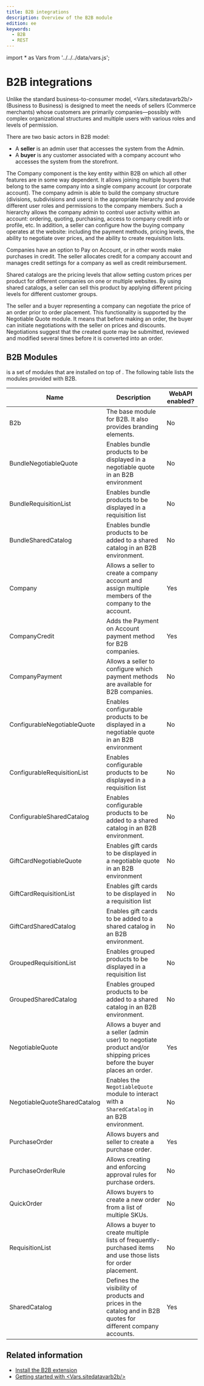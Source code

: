 ```yaml
---
title: B2B integrations
description: Overview of the B2B module
edition: ee
keywords:
  - B2B
  - REST
---
```


import * as Vars from '../../../data/vars.js';

# B2B integrations

Unlike the standard business-to-consumer model, <Vars.sitedatavarb2b/> (Business to Business) is designed to meet the needs of sellers (Commerce merchants) whose customers are primarily companies—possibly with complex organizational structures and multiple users with various roles and levels of permission.

There are two basic actors in B2B model:

-  A **seller** is an admin user that accesses the system from the Admin.
-  A **buyer** is any customer associated with a company account who accesses the system from the storefront.

The Company component is the key entity within B2B on which all other features are in some way dependent. It allows joining multiple buyers that belong to the same company into a single company account (or corporate account). The company admin is able to build the company structure (divisions, subdivisions and users) in the appropriate hierarchy and provide different user roles and permissions to the company members. Such a hierarchy allows the company admin to control user activity within an account: ordering, quoting, purchasing, access to company credit info or profile, etc. In addition, a seller can configure how the buying company operates at the website: including the payment methods, pricing levels, the ability to negotiate over prices, and the ability to create requisition lists.

Companies have an option to Pay on Account, or in other words make purchases in credit. The seller allocates credit for a company account and manages credit settings for a company as well as credit reimbursement.

Shared catalogs are the pricing levels that allow setting custom prices per product for different companies on one or multiple websites. By using shared catalogs, a seller can sell this product by applying different pricing levels for different customer groups.

The seller and a buyer representing a company can negotiate the price of an order prior to order placement. This functionality is supported by the Negotiable Quote module. It means that before making an order, the buyer can initiate negotiations with the seller on prices and discounts. Negotiations suggest that the created quote may be submitted, reviewed and modified several times before it is converted into an order.

## B2B Modules

<p><Vars.sitedatavarb2b/> is a set of modules that are installed on top of <Vars.sitedatavaree/>. The following table lists the modules provided with B2B.</p>

Name | Description | WebAPI enabled?
--- | --- | ---
B2b | The base module for B2B. It also provides branding elements. | No
BundleNegotiableQuote | Enables bundle products to be displayed in a negotiable quote in an B2B environment | No
BundleRequisitionList | Enables bundle products to be displayed in a requisition list | No
BundleSharedCatalog | Enables bundle products to be added to a shared catalog in an B2B environment. | No
Company | Allows a seller to create a company account and assign multiple members of the company to the account. | Yes
CompanyCredit | Adds the Payment on Account payment method for B2B companies. | Yes
CompanyPayment | Allows a seller to configure which payment methods are available for B2B companies. | No
ConfigurableNegotiableQuote | Enables configurable products to be displayed in a negotiable quote in an B2B environment | No
ConfigurableRequisitionList | Enables configurable products to be displayed in a requisition list | No
ConfigurableSharedCatalog |Enables configurable products to be added to a shared catalog in an B2B environment. | No
GiftCardNegotiableQuote | Enables gift cards to be displayed in a negotiable quote in an B2B environment | No
GiftCardRequisitionList | Enables gift cards to be displayed in a requisition list | No
GiftCardSharedCatalog | Enables gift cards to be added to a shared catalog in an B2B environment. | No
GroupedRequisitionList | Enables grouped products to be displayed in a requisition list | No
GroupedSharedCatalog | Enables grouped products to be added to a shared catalog in an B2B environment. | No
NegotiableQuote | Allows a buyer and a seller (admin user) to negotiate product and/or shipping prices before the buyer places an order. | Yes
NegotiableQuoteSharedCatalog | Enables the `NegotiableQuote` module to interact with a `SharedCatalog` in an B2B environment. | No
PurchaseOrder | Allows buyers and seller to create a purchase order. | Yes
PurchaseOrderRule | Allows creating and enforcing approval rules for purchase orders. | No
QuickOrder | Allows buyers to create a new order from a list of multiple SKUs. | No
RequisitionList | Allows a buyer to create multiple lists of frequently-purchased items and use those lists for order placement. | No
SharedCatalog | Defines the visibility of products and prices in the catalog and in B2B quotes for different company accounts. | Yes

## Related information

- [Install the B2B extension](https://experienceleague.adobe.com/docs/commerce-admin/b2b/install.html)
- [Getting started with <Vars.sitedatavarb2b/>](https://docs.magento.com/user-guide/getting-started.html)
